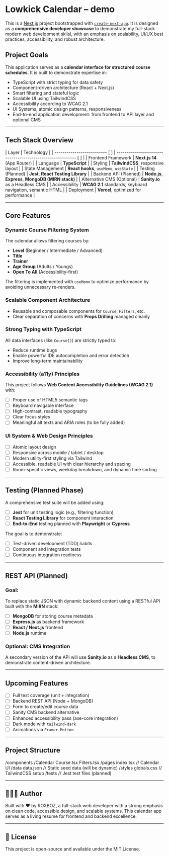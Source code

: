# Lowkick Calendar – demo

This is a [Next.js](https://nextjs.org) project bootstrapped with [`create-next-app`](https://nextjs.org/docs/pages/api-reference/create-next-app). It is designed as a **comprehensive developer showcase** to demonstrate my full-stack modern web development skilsl, with an emphasis on scalability, UI/UX best practices, accessibility, and robust architecture.

## Project Goals

This application serves as a **calendar interface for structured course schedules**. It is built to demonstrate expertise in:

- TypeScript with strict typing for data safety
- Component-driven architecture (React + Next.js)
- Smart filtering and stateful logic
- Scalable UI using TailwindCSS
- Accessibility according to WCAG 2.1
- UI Systems, atomic design patterns, responsiveness
- End-to-end application development: from frontend to API layer and optional CMS

---

## Tech Stack Overview

| Layer | Technology |
| -------------------------- [ ] | ---------------------------------------------------------- [ ] |
| Frontend Framework | **Next.js 14** (App Router) |
| Language | **TypeScript** |
| Styling | **TailwindCSS**, responsive layout |
| State Management | **React hooks**, `useMemo`, `useState` |
| Testing (Planned) | **Jest**, **React Testing Library** |
| Backend API (Planned) | **Node.js**, **Express**, **MongoDB (MIRN stack)** |
| Alternative CMS (Optional) | **Sanity.io** as a Headless CMS |
| Accessibility | **WCAG 2.1** standards, keyboard navigation, semantic HTML |
| Deployment | **Vercel**, optimized for performance |

---

## Core Features

### Dynamic Course Filtering System

The calendar allows filtering courses by:

- **Level** (Beginner / Intermediate / Advanced)
- **Title**
- **Trainer**
- **Age Group** (Adults / Youngs)
- **Open To All** (Accessibility-first)

The filtering is implemented with `useMemo` to optimize performance by avoiding unnecessary re-renders.

### Scalable Component Architecture

- Reusable and composable components for `Course`, `Filters`, etc.
- Clear separation of concerns with **Props Drilling** managed cleanly

### Strong Typing with TypeScript

All data interfaces (like `Course[]`) are strictly typed to:

- Reduce runtime bugs
- Enable powerful IDE autocompletion and error detection
- Improve long-term maintainability

### Accessibility (a11y) Principles

This project follows **Web Content Accessibility Guidelines (WCAG 2.1)** with:

- [ ] Proper use of HTML5 semantic tags
- [ ] Keyboard navigable interface
- [ ] High-contrast, readable typography
- [ ] Clear focus styles
- [ ] Meaningful alt texts and ARIA roles (to be fully added)

### UI System & Web Design Principles

- [ ] Atomic layout design
- [ ] Responsive across mobile / tablet / desktop
- [ ] Modern utility-first styling via Tailwind
- [ ] Accessible, readable UI with clear hierarchy and spacing
- [ ] Room-specific views, weekday breakdown, and dynamic time sorting

---

## Testing (Planned Phase)

A comprehensive test suite will be added using:

- [ ] **Jest** for unit testing logic (e.g., filtering function)
- [ ] **React Testing Library** for component interaction
- [ ] **End-to-End** testing planned with **Playwright** or **Cypress**

The goal is to demonstrate:

- [ ] Test-driven development (TDD) habits
- [ ] Component and integration tests
- [ ] Continuous integration readiness

---

## REST API (Planned)

### Goal:

To replace static JSON with dynamic backend content using a RESTful API built with the **MIRN** stack:

- [ ] **MongoDB** for storing course metadata
- [ ] **Express.js** as backend framework
- [ ] **React / Next.js** frontend
- [ ] **Node.js** runtime

### Optional: CMS Integration

A secondary version of the API will use **Sanity.io** as a **Headless CMS**, to demonstrate content-driven architecture.

---

## Upcoming Features

- [ ] Full test coverage (unit + integration)
- [ ] Backend REST API (Node + MongoDB)
- [ ] Form to create/edit course data
- [ ] Sanity CMS backend alternative
- [ ] Enhanced accessibility pass (axe-core integration)
- [ ] Dark mode with `tailwind-dark`
- [ ] Animations via `Framer Motion`

---

## Project Structure

/components
/Calendar
Course.tsx
Filters.tsx
/pages
index.tsx // Calendar UI
/data
data.json // Static seed data (will be dynamic)
/styles
globals.css // TailwindCSS setup
/tests // Jest test files (planned)

---

## 👩🏻‍💻 Author

Built with ❤️ by ROXBOZ, a full-stack web developer with a strong emphasis on clean code, accessible design, and scalable systems. This calendar app serves as a living resume for frontend and backend excellence.

---

## 📜 License

This project is open-source and available under the MIT License.
